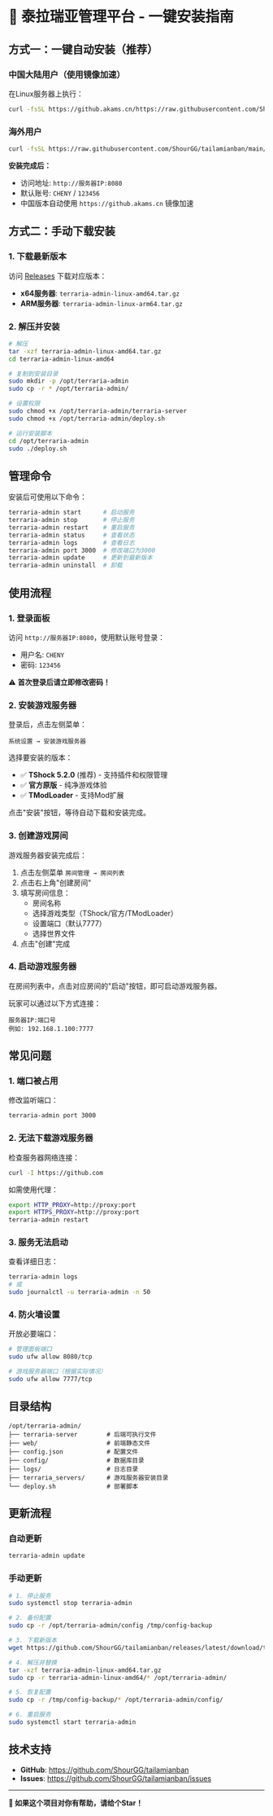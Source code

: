 # 🚀 泰拉瑞亚管理平台 - 一键安装指南

## 方式一：一键自动安装（推荐）

### 中国大陆用户（使用镜像加速）

在Linux服务器上执行：

```bash
curl -fsSL https://github.akams.cn/https://raw.githubusercontent.com/ShourGG/tailamianban/main/deploy-cn.sh | sudo bash
```

### 海外用户

```bash
curl -fsSL https://raw.githubusercontent.com/ShourGG/tailamianban/main/deploy.sh | sudo bash
```

**安装完成后：**
- 访问地址: `http://服务器IP:8080`
- 默认账号: `CHENY` / `123456`
- 中国版本自动使用 `https://github.akams.cn` 镜像加速

## 方式二：手动下载安装

### 1. 下载最新版本

访问 [Releases](https://github.com/ShourGG/tailamianban/releases/latest) 下载对应版本：

- **x64服务器**: `terraria-admin-linux-amd64.tar.gz`
- **ARM服务器**: `terraria-admin-linux-arm64.tar.gz`

### 2. 解压并安装

```bash
# 解压
tar -xzf terraria-admin-linux-amd64.tar.gz
cd terraria-admin-linux-amd64

# 复制到安装目录
sudo mkdir -p /opt/terraria-admin
sudo cp -r * /opt/terraria-admin/

# 设置权限
sudo chmod +x /opt/terraria-admin/terraria-server
sudo chmod +x /opt/terraria-admin/deploy.sh

# 运行安装脚本
cd /opt/terraria-admin
sudo ./deploy.sh
```

## 管理命令

安装后可使用以下命令：

```bash
terraria-admin start      # 启动服务
terraria-admin stop       # 停止服务
terraria-admin restart    # 重启服务
terraria-admin status     # 查看状态
terraria-admin logs       # 查看日志
terraria-admin port 3000  # 修改端口为3000
terraria-admin update     # 更新到最新版本
terraria-admin uninstall  # 卸载
```

## 使用流程

### 1. 登录面板

访问 `http://服务器IP:8080`，使用默认账号登录：
- 用户名: `CHENY`
- 密码: `123456`

⚠️ **首次登录后请立即修改密码！**

### 2. 安装游戏服务器

登录后，点击左侧菜单：
```
系统设置 → 安装游戏服务器
```

选择要安装的版本：
- ✅ **TShock 5.2.0** (推荐) - 支持插件和权限管理
- ✅ **官方原版** - 纯净游戏体验
- ✅ **TModLoader** - 支持Mod扩展

点击"安装"按钮，等待自动下载和安装完成。

### 3. 创建游戏房间

游戏服务器安装完成后：

1. 点击左侧菜单 `房间管理 → 房间列表`
2. 点击右上角"创建房间"
3. 填写房间信息：
   - 房间名称
   - 选择游戏类型（TShock/官方/TModLoader）
   - 设置端口（默认7777）
   - 选择世界文件
4. 点击"创建"完成

### 4. 启动游戏服务器

在房间列表中，点击对应房间的"启动"按钮，即可启动游戏服务器。

玩家可以通过以下方式连接：
```
服务器IP:端口号
例如: 192.168.1.100:7777
```

## 常见问题

### 1. 端口被占用

修改监听端口：
```bash
terraria-admin port 3000
```

### 2. 无法下载游戏服务器

检查服务器网络连接：
```bash
curl -I https://github.com
```

如需使用代理：
```bash
export HTTP_PROXY=http://proxy:port
export HTTPS_PROXY=http://proxy:port
terraria-admin restart
```

### 3. 服务无法启动

查看详细日志：
```bash
terraria-admin logs
# 或
sudo journalctl -u terraria-admin -n 50
```

### 4. 防火墙设置

开放必要端口：
```bash
# 管理面板端口
sudo ufw allow 8080/tcp

# 游戏服务器端口（根据实际情况）
sudo ufw allow 7777/tcp
```

## 目录结构

```
/opt/terraria-admin/
├── terraria-server        # 后端可执行文件
├── web/                   # 前端静态文件
├── config.json            # 配置文件
├── config/                # 数据库目录
├── logs/                  # 日志目录
├── terraria_servers/      # 游戏服务器安装目录
└── deploy.sh              # 部署脚本
```

## 更新流程

### 自动更新

```bash
terraria-admin update
```

### 手动更新

```bash
# 1. 停止服务
sudo systemctl stop terraria-admin

# 2. 备份配置
sudo cp -r /opt/terraria-admin/config /tmp/config-backup

# 3. 下载新版本
wget https://github.com/ShourGG/tailamianban/releases/latest/download/terraria-admin-linux-amd64.tar.gz

# 4. 解压并替换
tar -xzf terraria-admin-linux-amd64.tar.gz
sudo cp -r terraria-admin-linux-amd64/* /opt/terraria-admin/

# 5. 恢复配置
sudo cp -r /tmp/config-backup/* /opt/terraria-admin/config/

# 6. 重启服务
sudo systemctl start terraria-admin
```

## 技术支持

- **GitHub**: https://github.com/ShourGG/tailamianban
- **Issues**: https://github.com/ShourGG/tailamianban/issues

---

**🌟 如果这个项目对你有帮助，请给个Star！**
